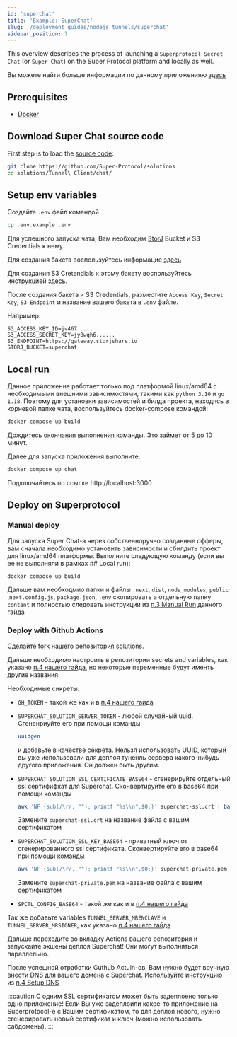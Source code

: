 ```yaml
---
id: 'superchat'
title: 'Example: SuperChat'
slug: '/deployment_guides/nodejs_tunnels/superchat'
sidebar_position: 7
---
```


This overview describes the process of launching a `Superprotocol Secret Chat` (or `Super Chat`) on the Super Protocol platform and locally as well.

Вы можете найти больше информации по данному приложенияю [здесь](/developers/offers/superchat)

## Prerequisites

- [Docker](https://docs.docker.com/engine/install/)

## Download Super Chat source code

First step is to load the [source code](https://github.com/Super-Protocol/solutions):

```bash
git clone https://github.com/Super-Protocol/solutions
cd solutions/Tunnel\ Client/chat/
```

## Setup env variables

Создайте `.env` файл командой

```bash
cp .env.example .env
```

Для успешного запуска чата, Вам необходим [StorJ](https://www.storj.io) Bucket и S3 Credentials к нему.

Для создания бакета воспользуйтесь информацие [здесь](developers/cli_guides/storages#creating-a-bucket)

Для создания S3 Cretendials к этому бакету воспользуйтесь инструкцией [здесь](https://docs.storj.io/dcs/access#create-s3-credentials).

После создания бакета и S3 Credentials, разместите `Access Key`, `Secret Key`, `S3 Endpoint` и название вашего бакета в `.env` файле.

Например:

```
S3_ACCESS_KEY_ID=jv467.....
S3_ACCESS_SECRET_KEY=jy8wqh6......
S3_ENDPOINT=https://gateway.storjshare.io
STORJ_BUCKET=superchat
```

## Local run

Данное приложение работает только под платформой linux/amd64 с необходимыми внешними зависимостями, такими как `python 3.10` и `go 1.18`. Поэтому для установки зависимостей и билда проекта, находясь в корневой папке чата, воспользуйтесь docker-compose командой:

```bash
docker compose up build
```

Дождитесь окончания выполнения команды. Это займет от 5 до 10 минут.

Далее для запуска приложения выполните:

```bash
docker compose up chat
```

Подключайтесь по ссылке http://localhost:3000

## Deploy on Superprotocol

### Manual deploy

Для запуска Super Chat-а через собственноручно созданные офферы, вам сначала необходимо установить зависимости и сбилдить проект для linux/amd64 платформы. Выполните следующую команду (если вы ее не выполняли в рамках ## Local run):

```bash
docker compose up build
```

Дальше вам необходмио папки и файлы `.next`, `dist`, `node_modules`, `public` ,`next.config.js`, `package.json`, `.env` скопировать а отдельную папку `content` и полностью следовать инструкции из [п.3 Manual Run](/developers/deployment_guides/nodejs_tunnels/manual_run) данного гайда

### Deploy with Github Actions

Сделайте [fork](https://docs.github.com/en/get-started/quickstart/fork-a-repo) нашего репозитория [solutions](https://github.com/Super-Protocol/solutions).

Дальше необходимо настроить в репозитории secrets and variables, как указано [п.4 нашего гайда](/developers/deployment_guides/nodejs_tunnels/repo#preparing-secrets-and-variables), но некоторые переменные будут именть другие названия.

Необходимые сикреты:

- `GH_TOKEN` - такой же как и в [п.4 нашего гайда](/developers/deployment_guides/nodejs_tunnels/repo#preparing-secrets-and-variables)

- `SUPERCHAT_SOLUTION_SERVER_TOKEN` - любой случайный uuid. Сгененриуйте его при помощи команды

  ```bash
  uuidgen
  ```

  и добавьте в качестве секрета. Нельзя использовать UUID, который вы уже использовали для деплоя туненль сервера какого-нибудь другого приложения. Он должен быть другим.

- `SUPERCHAT_SOLUTION_SSL_CERTIFICATE_BASE64` - сгенерируйте отдельный ssl сертифифкат для Superchat. Сконвертируйте его в base64 при помощи команды

  ```bash
  awk 'NF {sub(/\r/, ""); printf "%s\\n",$0;}' superchat-ssl.crt | base64
  ```

  Замените `superchat-ssl.crt` на название файла с вашим сертификатом

- `SUPERCHAT_SOLUTION_SSL_KEY_BASE64` - приватный ключ от сгенерированного ssl сертификата. Сконвертируйте его в base64 при помощи команды

  ```bash
  awk 'NF {sub(/\r/, ""); printf "%s\\n",$0;}' superchat-private.pem | base64
  ```

  Замените `superchat-private.pem` на название файла с вашим сертификатом

- `SPCTL_CONFIG_BASE64` - такой же как и в [п.4 нашего гайда](/developers/deployment_guides/nodejs_tunnels/repo#preparing-secrets-and-variables)

Так же добавьте variables `TUNNEL_SERVER_MRENCLAVE` и `TUNNEL_SERVER_MRSIGNER`, как указано [п.4 нашего гайда](/developers/deployment_guides/nodejs_tunnels/repo#preparing-secrets-and-variables)

Дальше переходите во вкладку Actions вашего репозитория и запускайте экшены деплоя Superchat! Они могут выполняться параллельно.

После успешной отработки Guthub Actuin-ов, Вам нужно будет вручную внести DNS для вашего домена с Superchat. Используйте инструкцию из [п.4 Setup DNS](/developers/deployment_guides/nodejs_tunnels/repo#setup-dns)

:::caution
С одним SSL сертификатом может быть задеплоено только одно приложение!
Если Вы уже задеплоили какое-то приложение на Superprotocol-е с Вашим сертификатом, то для деплоя нового, нужно сгенерировать новый сертификат и ключ (можно использовать сабдомены).
:::
